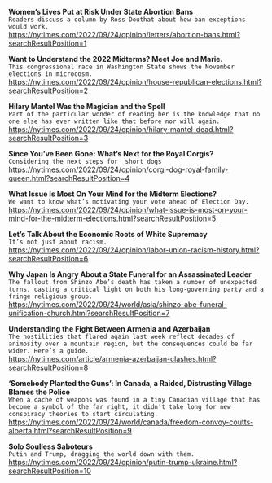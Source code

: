 **Women’s Lives Put at Risk Under State Abortion Bans**\
`Readers discuss a column by Ross Douthat about how ban exceptions would work.`\
https://nytimes.com/2022/09/24/opinion/letters/abortion-bans.html?searchResultPosition=1

**Want to Understand the 2022 Midterms? Meet Joe and Marie.**\
`This congressional race in Washington State shows the November elections in microcosm.`\
https://nytimes.com/2022/09/24/opinion/house-republican-elections.html?searchResultPosition=2

**Hilary Mantel Was the Magician and the Spell**\
`Part of the particular wonder of reading her is the knowledge that no one else has ever written like that before nor will again.`\
https://nytimes.com/2022/09/24/opinion/hilary-mantel-dead.html?searchResultPosition=3

**Since You’ve Been Gone: What’s Next for the Royal Corgis?**\
`Considering the next steps for  short dogs`\
https://nytimes.com/2022/09/24/opinion/corgi-dog-royal-family-queen.html?searchResultPosition=4

**What Issue Is Most On Your Mind for the Midterm Elections?**\
`We want to know what’s motivating your vote ahead of Election Day. `\
https://nytimes.com/2022/09/24/opinion/what-issue-is-most-on-your-mind-for-the-midterm-elections.html?searchResultPosition=5

**Let’s Talk About the Economic Roots of White Supremacy**\
`It’s not just about racism.`\
https://nytimes.com/2022/09/24/opinion/labor-union-racism-history.html?searchResultPosition=6

**Why Japan Is Angry About a State Funeral for an Assassinated Leader**\
`The fallout from Shinzo Abe’s death has taken a number of unexpected turns, casting a critical light on both his long-governing party and a fringe religious group.`\
https://nytimes.com/2022/09/24/world/asia/shinzo-abe-funeral-unification-church.html?searchResultPosition=7

**Understanding the Fight Between Armenia and Azerbaijan**\
`The hostilities that flared again last week reflect decades of animosity over a mountain region, but the consequences could be far wider. Here’s a guide.`\
https://nytimes.com/article/armenia-azerbaijan-clashes.html?searchResultPosition=8

**‘Somebody Planted the Guns’: In Canada, a Raided, Distrusting Village Blames the Police**\
`When a cache of weapons was found in a tiny Canadian village that has become a symbol of the far right, it didn’t take long for new conspiracy theories to start circulating.`\
https://nytimes.com/2022/09/24/world/canada/freedom-convoy-coutts-alberta.html?searchResultPosition=9

**Solo Soulless Saboteurs**\
`Putin and Trump, dragging the world down with them.`\
https://nytimes.com/2022/09/24/opinion/putin-trump-ukraine.html?searchResultPosition=10

